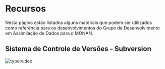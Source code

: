 # Recursos

Nesta página estão listados alguns materiais que podem ser utilizados como referência para os desenvolvimentos do Grupo de Desenvolvimento em Assimilação de Dados para o MONAN.

## Sistema de Controle de Versões - Subversion

![type:video](https://youtube.com/embed/ht95YWmHkvQ)
